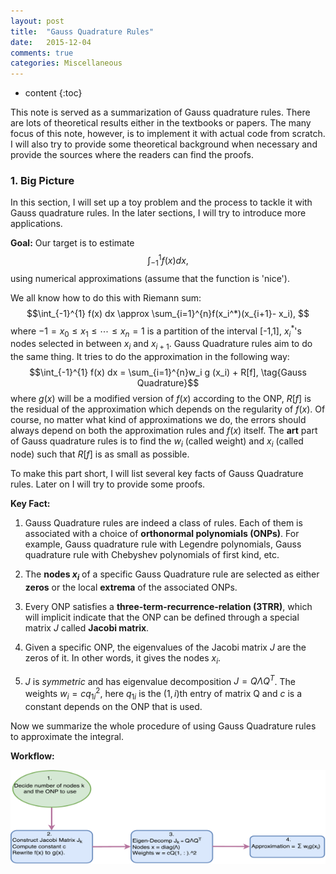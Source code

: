 ```yaml
---
layout: post
title:  "Gauss Quadrature Rules"
date:   2015-12-04
comments: true
categories: Miscellaneous
---
```

* content
{:toc}

This note is served as a summarization of Gauss quadrature rules. There are lots of theoretical results either in the textbooks or papers. The many focus of this note, however, is to implement it with actual code from scratch. I will also try to provide some theoretical background when necessary and provide the sources where the readers can find the proofs. 

### 1. Big Picture

In this section, I will set up a toy problem and the process to tackle it with Gauss quadrature rules. In the later sections, I will try to introduce more applications. 

__Goal:__ Our target is to estimate $$\int_{-1}^{1} f(x) dx, $$
using numerical approximations (assume that the function is 'nice').

We all know how to do this with Riemann sum: 
$$\int_{-1}^{1} f(x) dx \approx \sum_{i=1}^{n}f(x_i^*)(x_{i+1}- x_i), $$
where $-1=x_0\leq x_1 \leq \cdots \leq x_n = 1$ is a partition of the interval [-1,1], $x_i^*$'s nodes selected in between $x_i$ and $x_{i+1}$.
Gauss Quadrature rules aim to do the same thing. It tries to do the approximation in the following way:
$$\int_{-1}^{1} f(x) dx = \sum_{i=1}^{n}w_i g (x_i) + R[f], \tag{Gauss Quadrature}$$
where $g(x)$ will be a modified version of $f(x)$ according to the ONP, $R[f]$ is the residual of the approximation which depends on the regularity of $f(x)$. Of course, no matter what kind of approximations we do, the errors should always depend on both the approximation rules and $f(x)$ itself. The __art__ part of Gauss quadrature rules is to find the $w_i$ (called weight) and $x_i$ (called node) such that $R[f]$ is as small as possible.

To make this part short, I will list several key facts of Gauss Quadrature rules. Later on I will try to provide some proofs.

__Key Fact:__

1.  Gauss Quadrature rules are indeed a class of rules. Each of them is associated with a choice of __orthonormal polynomials (ONPs)__. For example, Gauss quadrature rule with Legendre polynomials, Gauss quadrature rule with Chebyshev polynomials of first kind, etc.

2.  The __nodes $x_i$__ of a specific Gauss Quadrature rule are selected as either __zeros__ or the local __extrema__ of the associated ONPs. 

3.  Every ONP satisfies a __three-term-recurrence-relation (3TRR)__, which will implicit indicate that the ONP can be defined through a special matrix $J$ called __Jacobi matrix__. 

4.  Given a specific ONP, the eigenvalues of the Jacobi matrix $J$ are the zeros of it. In other words, it gives the nodes $x_i$.

5.  $J$ is _symmetric_ and has eigenvalue decomposition  $J = Q\Lambda Q^T$. The weights $w_i = c q_{1i}^2$, here $q_{1i}$ is the $(1,i)$th entry of matrix Q and $c$ is a constant depends on the ONP that is used. 

Now we summarize the whole procedure of using Gauss Quadrature rules to approximate the integral.

__Workflow:__

<div> <center><img src="/Img/Gauss_Quadrature.pdf" alt=" " align="middle" height="150" width="600"></center> </div>